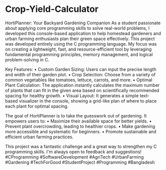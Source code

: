 # Crop-Yield-Calculator
HortiPlanner: Your Backyard Gardening Companion
As a student passionate about applying core programming skills to solve real-world problems, I developed this console-based application to help homestead gardeners and urban farming enthusiasts plan their green space effectively.
This project was developed entirely using the C programming language. My focus was on creating a lightweight, fast, and resource-efficient tool by leveraging fundamental programming principles, memory management, and logical problem-solving in C.

Key Features:
• Custom Garden Sizing: Users can input the precise length and width of their garden plot.
• Crop Selection: Choose from a variety of common vegetables like tomatoes, lettuce, carrots, and more.
• Optimal Plant Calculation: The application instantly calculates the maximum number of plants that can fit in the given area based on scientifically recommended spacing for healthy growth.
• Visual Layout: It generates a simple text-based visualizer in the console, showing a grid-like plan of where to place each plant for optimal spacing.

The goal of HortiPlanner is to take the guesswork out of gardening. It empowers users to:
• Maximize their available space for better yields.
• Prevent plant overcrowding, leading to healthier crops.
• Make gardening more accessible and systematic for beginners.
• Promote sustainable and efficient urban farming practices.

This project was a fantastic challenge and a great way to strengthen my C programming skills. I'm always open to feedback and suggestions!
#CProgramming #SoftwareDevelopment #AgriTech #UrbanFarming #Gardening #TechForGood #StudentProject #Programming #Bangladesh
